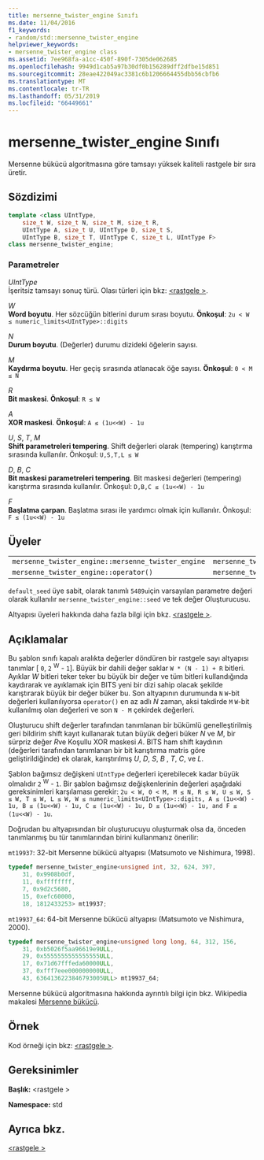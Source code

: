 ```yaml
---
title: mersenne_twister_engine Sınıfı
ms.date: 11/04/2016
f1_keywords:
- random/std::mersenne_twister_engine
helpviewer_keywords:
- mersenne_twister_engine class
ms.assetid: 7ee968fa-a1cc-450f-890f-7305de062685
ms.openlocfilehash: 9949d1cab5a97b30df0b156289dff2dfbe15d851
ms.sourcegitcommit: 28eae422049ac3381c6b1206664455dbb56cbfb6
ms.translationtype: MT
ms.contentlocale: tr-TR
ms.lasthandoff: 05/31/2019
ms.locfileid: "66449661"
---
```

# <a name="mersennetwisterengine-class"></a>mersenne_twister_engine Sınıfı

Mersenne bükücü algoritmasına göre tamsayı yüksek kaliteli rastgele bir sıra üretir.

## <a name="syntax"></a>Sözdizimi

```cpp
template <class UIntType,
    size_t W, size_t N, size_t M, size_t R,
    UIntType A, size_t U, UIntType D, size_t S,
    UIntType B, size_t T, UIntType C, size_t L, UIntType F>
class mersenne_twister_engine;
```

### <a name="parameters"></a>Parametreler

*UIntType*<br/>
İşeritsiz tamsayı sonuç türü. Olası türleri için bkz: [ \<rastgele >](../standard-library/random.md).

*W*<br/>
**Word boyutu**. Her sözcüğün bitlerini durum sırası boyutu. **Önkoşul**: `2u < W ≤ numeric_limits<UIntType>::digits`

*N*<br/>
**Durum boyutu**. (Değerler) durumu dizideki öğelerin sayısı.

*M*<br/>
**Kaydırma boyutu**. Her geçiş sırasında atlanacak öğe sayısı. **Önkoşul**: `0 < M ≤ N`

*R*<br/>
**Bit maskesi**. **Önkoşul**: `R ≤ W`

*A*<br/>
**XOR maskesi**. **Önkoşul**: `A ≤ (1u<<W) - 1u`

*U*, *S*, *T*, *M*<br/>
**Shift parametreleri tempering**. Shift değerleri olarak (tempering) karıştırma sırasında kullanılır. Önkoşul: `U,S,T,L ≤ W`

*D*, *B*, *C*<br/>
**Bit maskesi parametreleri tempering**. Bit maskesi değerleri (tempering) karıştırma sırasında kullanılır. Önkoşul: `D,B,C ≤ (1u<<W) - 1u`

*F*<br/>
**Başlatma çarpan**. Başlatma sırası ile yardımcı olmak için kullanılır. Önkoşul: `F ≤ (1u<<W) - 1u`

## <a name="members"></a>Üyeler

||||
|-|-|-|
|`mersenne_twister_engine::mersenne_twister_engine`|`mersenne_twister_engine::min`|`mersenne_twister_engine::discard`|
|`mersenne_twister_engine::operator()`|`mersenne_twister_engine::max`|`mersenne_twister_engine::seed`|

`default_seed` üye sabit, olarak tanımlı `5489u`için varsayılan parametre değeri olarak kullanılır `mersenne_twister_engine::seed` ve tek değer Oluşturucusu.

Altyapısı üyeleri hakkında daha fazla bilgi için bkz. [ \<rastgele >](../standard-library/random.md).

## <a name="remarks"></a>Açıklamalar

Bu şablon sınıfı kapalı aralıkta değerler döndüren bir rastgele sayı altyapısı tanımlar [ `0`, `2` <sup>W</sup> - `1`]. Büyük bir dahili değer saklar `W * (N - 1) + R` bitleri. Ayıklar *W* bitleri teker teker bu büyük bir değer ve tüm bitleri kullandığında kaydırarak ve ayıklamak için BITS yeni bir dizi sahip olacak şekilde karıştırarak büyük bir değer büker bu. Son altyapının durumunda `N` `W`-bit değerleri kullanılıyorsa `operator()` en az adlı *N* zaman, aksi takdirde `M` `W`-bit kullanılmış olan değerleri ve son `N - M` çekirdek değerleri.

Oluşturucu shift değerler tarafından tanımlanan bir bükümlü genelleştirilmiş geri bildirim shift kayıt kullanarak tutan büyük değeri büker *N* ve *M*, bir sürpriz değer *R*ve Koşullu XOR maskesi *A*. BITS ham shift kaydının (değerleri tarafından tanımlanan bir bit karıştırma matris göre geliştirildiğinde) ek olarak, karıştırılmış *U*, *D*, *S*, *B* , *T*, *C*, ve *L*.

Şablon bağımsız değişkeni `UIntType` değerleri içerebilecek kadar büyük olmalıdır `2` <sup>W</sup> - `1`. Bir şablon bağımsız değişkenlerinin değerleri aşağıdaki gereksinimleri karşılaması gerekir: `2u < W, 0 < M, M ≤ N, R ≤ W, U ≤ W, S ≤ W, T ≤ W, L ≤ W, W ≤ numeric_limits<UIntType>::digits, A ≤ (1u<<W) - 1u, B ≤ (1u<<W) - 1u, C ≤ (1u<<W) - 1u, D ≤ (1u<<W) - 1u, and F ≤ (1u<<W) - 1u`.

Doğrudan bu altyapısından bir oluşturucuyu oluşturmak olsa da, önceden tanımlanmış bu tür tanımlarından birini kullanmanız önerilir:

`mt19937`: 32-bit Mersenne bükücü altyapısı (Matsumoto ve Nishimura, 1998).

```cpp
typedef mersenne_twister_engine<unsigned int, 32, 624, 397,
    31, 0x9908b0df,
    11, 0xffffffff,
    7, 0x9d2c5680,
    15, 0xefc60000,
    18, 1812433253> mt19937;
```

`mt19937_64`: 64-bit Mersenne bükücü altyapısı (Matsumoto ve Nishimura, 2000).

```cpp
typedef mersenne_twister_engine<unsigned long long, 64, 312, 156,
    31, 0xb5026f5aa96619e9ULL,
    29, 0x5555555555555555ULL,
    17, 0x71d67fffeda60000ULL,
    37, 0xfff7eee000000000ULL,
    43, 6364136223846793005ULL> mt19937_64;
```

Mersenne bükücü algoritmasına hakkında ayrıntılı bilgi için bkz. Wikipedia makalesi [Mersenne bükücü](https://go.microsoft.com/fwlink/p/?linkid=402356).

## <a name="example"></a>Örnek

Kod örneği için bkz: [ \<rastgele >](../standard-library/random.md).

## <a name="requirements"></a>Gereksinimler

**Başlık:** \<rastgele >

**Namespace:** std

## <a name="see-also"></a>Ayrıca bkz.

[\<rastgele >](../standard-library/random.md)<br/>
